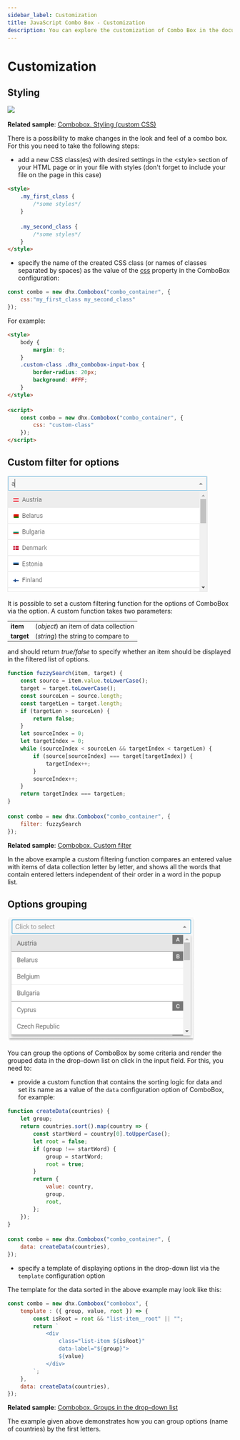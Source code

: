 ```yaml
---
sidebar_label: Customization
title: JavaScript Combo Box - Customization 
description: You can explore the customization of Combo Box in the documentation of the DHTMLX JavaScript UI library. Browse developer guides and API reference, try out code examples and live demos, and download a free 30-day evaluation version of DHTMLX Suite.
---
```


# Customization

## Styling

![](../assets/combo/custom_css.png)

**Related sample**: [Combobox. Styling (custom CSS)](https://snippet.dhtmlx.com/lldd739i)

There is a possibility to make changes in the look and feel of a combo box. For this you need to take the following steps:

- add a new CSS class(es) with desired settings in the &lt;style&gt; section of your HTML page or in your file with styles (don't forget to include your file on the page in this case)

~~~html
<style>
    .my_first_class {
        /*some styles*/
    }
    
    .my_second_class {
        /*some styles*/
    }
</style>
~~~

- specify the name of the created CSS class (or names of classes separated by spaces) as the value of the [css](combobox/api/combobox_css_config.md) property in the ComboBox configuration:

~~~js
const combo = new dhx.Combobox("combo_container", {
    css:"my_first_class my_second_class"
});
~~~

For example:

~~~html
<style>
    body {
        margin: 0;
    }
    .custom-class .dhx_combobox-input-box {
        border-radius: 20px;
        background: #FFF;
    }
</style>

<script>
    const combo = new dhx.Combobox("combo_container", {
        css: "custom-class"
    });
</script>
~~~

## Custom filter for options

![Custom filter](../assets/combo/custom_filter.png)

It is possible to set a custom filtering function for the options of ComboBox via the [](combobox/api/combobox_filter_config.md) option. A custom function takes two parameters:

<table>
    <tbody>
        <tr>
            <td><b>item</b></td>
            <td>(<i>object</i>) an item of data collection</td>
        </tr>
        <tr>
            <td><b>target</b></td>
            <td>(<i>string</i>) the string to compare to</td>
        </tr>
    </tbody>
</table>

and should return *true/false* to specify whether an item should be displayed in the filtered list of options.

~~~js
function fuzzySearch(item, target) {
    const source = item.value.toLowerCase();
    target = target.toLowerCase();
    const sourceLen = source.length;
    const targetLen = target.length;
    if (targetLen > sourceLen) {
        return false;
    }
    let sourceIndex = 0;
    let targetIndex = 0;
    while (sourceIndex < sourceLen && targetIndex < targetLen) {
        if (source[sourceIndex] === target[targetIndex]) {
            targetIndex++;
        }
        sourceIndex++;
    }
    return targetIndex === targetLen;
}

const combo = new dhx.Combobox("combo_container", {
    filter: fuzzySearch
});
~~~

**Related sample**: [Combobox. Custom filter](https://snippet.dhtmlx.com/791incm9)

In the above example a custom filtering function compares an entered value with items of data collection letter by letter, and shows all the words that contain entered letters independent of their order in a word in the popup list.

## Options grouping  

![Options group](../assets/combo/options_group.png)

You can group the options of ComboBox by some criteria and render the grouped data in the drop-down list on click in the input field. For this, you need to:

- provide a custom function that contains the sorting logic for data and set its name as a value of the `data` configuration option of ComboBox, for example:

~~~js
function createData(countries) {
    let group;
    return countries.sort().map(country => {
        const startWord = country[0].toUpperCase();
        let root = false;
        if (group !== startWord) {
            group = startWord;
            root = true;
        }
        return {
            value: country,
            group,
            root,
        };
    });
}

const combo = new dhx.Combobox("combo_container", {
    data: createData(countries),
});
~~~

- specify a template of displaying options in the drop-down list via the `template` configuration option

The template for the data sorted in the above example may look like this:

~~~js {2-11}
const combo = new dhx.Combobox("combobox", {
    template : ({ group, value, root }) => {
        const isRoot = root && "list-item__root" || "";
        return `
            <div
                class="list-item ${isRoot}"
                data-label="${group}">
                ${value}
            </div>
        `;
    },
    data: createData(countries),
});
~~~

**Related sample**: [Combobox. Groups in the drop-down list](https://snippet.dhtmlx.com/sk7q5wvl)

The example given above demonstrates how you can group options (name of countries) by the first letters. 